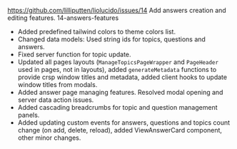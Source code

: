 https://github.com/lilliputten/liolucido/issues/14
Add answers creation and editing features.
14-answers-features

- Added predefined tailwind colors to theme colors list.
- Changed data models: Used string ids for topics, questions and answers.
- Fixed server function for topic update.
- Updated all pages layouts (`ManageTopicsPageWrapper` and `PageHeader` used in pages, not in layouts), added `generateMetadata` functions to provide crsp window titles and metadata, added client hooks to update window titles from modals.
- Added answer page managing features. Resolved modal opening and server data action issues.
- Added cascading breadcrumbs for topic and question management panels.
- Added updating custom events for answers, questions and topics count change (on add, delete, reload), added ViewAnswerCard component, other minor changes.
